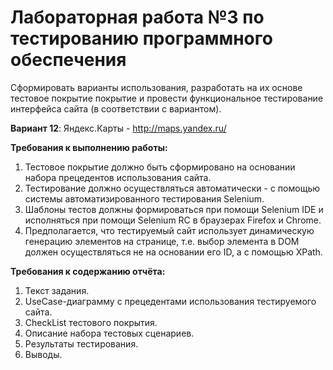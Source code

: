 # Лабораторная работа №3 по тестированию программного обеспечения

Сформировать варианты использования, разработать на их основе тестовое покрытие покрытие и провести функциональное тестирование интерфейса сайта (в соответствии с вариантом).

**Вариант 12**: Яндекс.Карты - http://maps.yandex.ru/

**Требования к выполнению работы:**

1. Тестовое покрытие должно быть сформировано на основании набора прецедентов использования сайта.
2. Тестирование должно осуществляться автоматически - с помощью системы автоматизированного тестирования Selenium.
3. Шаблоны тестов должны формироваться при помощи Selenium IDE и исполняться при помощи Selenium RC в браузерах Firefox и Chrome.
4. Предполагается, что тестируемый сайт использует динамическую генерацию элементов на странице, т.е. выбор элемента в DOM должен осуществляться не на основании его ID, а с помощью XPath.

**Требования к содержанию отчёта:**

1. Текст задания.
2. UseCase-диаграмму с прецедентами использования тестируемого сайта.
3. CheckList тестового покрытия.
4. Описание набора тестовых сценариев.
5. Результаты тестирования.
6. Выводы.
